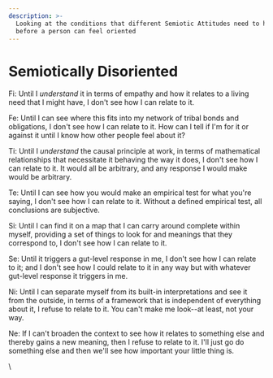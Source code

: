 ```yaml
---
description: >-
  Looking at the conditions that different Semiotic Attitudes need to have met
  before a person can feel oriented
---
```


# Semiotically Disoriented

Fi: Until I _understand_ it in terms of empathy and how it relates to a living need that I might have, I don't see how I can relate to it.

Fe: Until I can see where this fits into my network of tribal bonds and obligations, I don't see how I can relate to it. How can I tell if I'm for it or against it until I know how other people feel about it?

Ti: Until I _understand_ the causal principle at work, in terms of mathematical relationships that necessitate it behaving the way it does, I don't see how I can relate to it. It would all be arbitrary, and any response I would make would be arbitrary.

Te: Until I can see how you would make an empirical test for what you're saying, I don't see how I can relate to it. Without a defined empirical test, all conclusions are subjective.

Si: Until I can find it on a map that I can carry around complete within myself, providing a set of things to look for and meanings that they correspond to, I don't see how I can relate to it.

Se: Until it triggers a gut-level response in me, I don't see how I can relate to it; and I don't see how I could relate to it in any way but with whatever gut-level response it triggers in me.

Ni: Until I can separate myself from its built-in interpretations and see it from the outside, in terms of a framework that is independent of everything about it, I refuse to relate to it. You can't make me look--at least, not your way.

Ne: If I can't broaden the context to see how it relates to something else and thereby gains a new meaning, then I refuse to relate to it. I'll just go do something else and then we'll see how important your little thing is.

\
